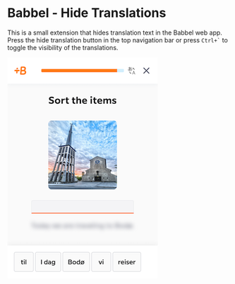 # Babbel - Hide Translations

This is a small extension that hides translation text in the Babbel web app. Press the hide translation button in the top navigation bar or press `` Ctrl+` `` to toggle the visibility of the translations.

![Screenshot](screenshot.png)
